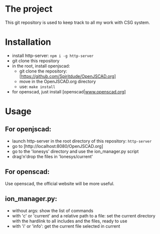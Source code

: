 # The project

This git repository is used to keep track to all my work with CSG system.

# Installation

* install http-server: ``` npm i -g http-server  ```
* git clone this repository
* in the root, install openjscad:
  * git clone the repository: [https://github.com/Spiritdude/OpenJSCAD.org]
  * move in the OpenJSCAD.org directory
  * use: ``` make install ```
* for openscad, just install [openscad|www.openscad.org]

# Usage

## For openjscad:

* launch http-server in the root directory of this repository: ``` http-server ```
* go to [http://localhost:8080/OpenJSCAD.org]
* go to the 'Ionesys' directory and use the ion_manager.py script
* drag'n'drop the files in 'Ionesys/current'

## For openscad:

Use openscad, the official website will be more useful.

## ion_manager.py:

* without args: show the list of commands
* with 'c' or 'current' and a relative path to a file: set the current directory with the hardlink to all includes and the files, ready to use
* with 'i' or 'info': get the current file selected in current

